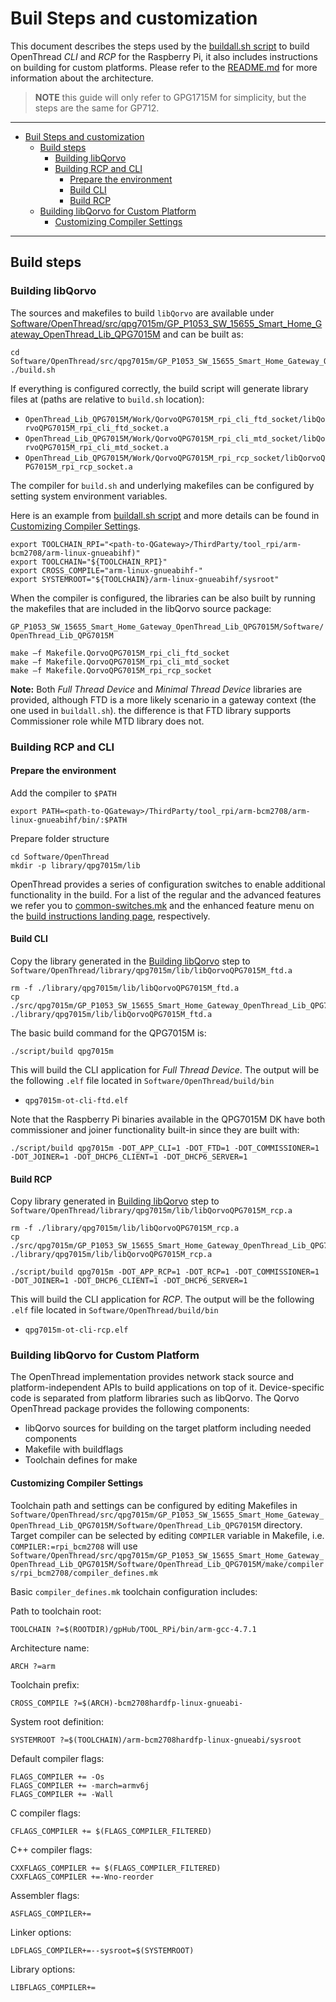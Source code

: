 # Buil Steps and customization

This document describes the steps used by the [buildall.sh script](Software/OpenThread/buildall.sh) to build OpenThread _CLI_ and _RCP_ for the Raspberry Pi, it also includes instructions on building for custom platforms. Please refer to the [README.md](README.md) for more information about the architecture.

> **NOTE** this guide will only refer to GPG1715M for simplicity, but the steps are the same for GP712.

---

- [Buil Steps and customization](#buil-steps-and-customization)
    - [Build steps](#build-steps)
        - [Building libQorvo](#building-libqorvo)
        - [Building RCP and CLI](#building-rcp-and-cli)
            - [Prepare the environment](#prepare-the-environment)
            - [Build CLI](#build-cli)
            - [Build RCP](#build-rcp)
    - [Building libQorvo for Custom Platform](#building-libqorvo-for-custom-platform)
        - [Customizing Compiler Settings](#customizing-compiler-settings)
---

## Build steps

### Building libQorvo

The sources and makefiles to build `libQorvo` are available under [Software/OpenThread/src/qpg7015m/GP_P1053_SW_15655_Smart_Home_Gateway_OpenThread_Lib_QPG7015M](Software/OpenThread/src/qpg7015m/GP_P1053_SW_15655_Smart_Home_Gateway_OpenThread_Lib_QPG7015M) and can be built as:

```shell
cd Software/OpenThread/src/qpg7015m/GP_P1053_SW_15655_Smart_Home_Gateway_OpenThread_Lib_QPG7015M/Software
./build.sh
```

If everything is configured correctly, the build script will generate library files at (paths are relative to `build.sh` location):

- `OpenThread_Lib_QPG7015M/Work/QorvoQPG7015M_rpi_cli_ftd_socket/libQorvoQPG7015M_rpi_cli_ftd_socket.a`
- `OpenThread_Lib_QPG7015M/Work/QorvoQPG7015M_rpi_cli_mtd_socket/libQorvoQPG7015M_rpi_cli_mtd_socket.a`
- `OpenThread_Lib_QPG7015M/Work/QorvoQPG7015M_rpi_rcp_socket/libQorvoQPG7015M_rpi_rcp_socket.a`

The compiler for `build.sh` and underlying makefiles can be configured by setting system environment variables.

Here is an example from [buildall.sh script](Software/OpenThread/buildall.sh) and more details can be found in [Customizing Compiler Settings](#customizing-compiler-settings).

```shell
export TOOLCHAIN_RPI="<path-to-QGateway>/ThirdParty/tool_rpi/arm-bcm2708/arm-linux-gnueabihf)"
export TOOLCHAIN="${TOOLCHAIN_RPI}"
export CROSS_COMPILE="arm-linux-gnueabihf-"
export SYSTEMROOT="${TOOLCHAIN}/arm-linux-gnueabihf/sysroot"
```

When the compiler is configured, the libraries can be also built by running the makefiles that are included in the libQorvo source package:

`GP_P1053_SW_15655_Smart_Home_Gateway_OpenThread_Lib_QPG7015M/Software/OpenThread_Lib_QPG7015M`

```shell
make –f Makefile.QorvoQPG7015M_rpi_cli_ftd_socket
make –f Makefile.QorvoQPG7015M_rpi_cli_mtd_socket
make –f Makefile.QorvoQPG7015M_rpi_rcp_socket
```

**Note:** Both _Full Thread Device_ and _Minimal Thread Device_ libraries are provided, although FTD is a more likely scenario in a gateway context (the one used in `buildall.sh`). the difference is that FTD library supports Commissioner role while MTD library does not.

### Building RCP and CLI

#### Prepare the environment

Add the compiler to `$PATH`

```shell
export PATH=<path-to-QGateway>/ThirdParty/tool_rpi/arm-bcm2708/arm-linux-gnueabihf/bin/:$PATH
```

Prepare folder structure

```shell
cd Software/OpenThread
mkdir -p library/qpg7015m/lib
```

OpenThread provides a series of configuration switches to enable additional functionality in the build. For a list of the regular and the advanced features we refer you to [common-switches.mk](https://github.com/openthread/openthread/tree/master/examples/common-switches.mk) and the enhanced feature menu on the [build instructions landing page](https://openthread.io/guides/build), respectively.

#### Build CLI

Copy the library generated in the [Building libQorvo](#building-libqorvo) step to `Software/OpenThread/library/qpg7015m/lib/libQorvoQPG7015M_ftd.a`

```shell
rm -f ./library/qpg7015m/lib/libQorvoQPG7015M_ftd.a
cp ./src/qpg7015m/GP_P1053_SW_15655_Smart_Home_Gateway_OpenThread_Lib_QPG7015M/Software/OpenThread_Lib_QPG7015M/Work/QorvoQPG7015M_rpi_cli_ftd_socket/libQorvoQPG7015M_rpi_cli_ftd_socket.a ./library/qpg7015m/lib/libQorvoQPG7015M_ftd.a
```

The basic build command for the QPG7015M is:

```shell
./script/build qpg7015m
```
This will build the CLI application for *Full Thread Device*. The output will be the following `.elf` file located in `Software/OpenThread/build/bin`

- `qpg7015m-ot-cli-ftd.elf`

Note that the Raspberry Pi binaries available in the QPG7015M DK have both commissioner and joiner functionality built-in since they are built with:

```shell
./script/build qpg7015m -DOT_APP_CLI=1 -DOT_FTD=1 -DOT_COMMISSIONER=1 -DOT_JOINER=1 -DOT_DHCP6_CLIENT=1 -DOT_DHCP6_SERVER=1
```

#### Build RCP

Copy library generated in [Building libQorvo](#building-libqorvo) step to `Software/OpenThread/library/qpg7015m/lib/libQorvoQPG7015M_rcp.a`

```shell
rm -f ./library/qpg7015m/lib/libQorvoQPG7015M_rcp.a
cp ./src/qpg7015m/GP_P1053_SW_15655_Smart_Home_Gateway_OpenThread_Lib_QPG7015M/Software/OpenThread_Lib_QPG7015M/Work/QorvoQPG7015M_rpi_cli_ftd_socket/libQorvoQPG7015M_rpi_cli_rcp_socket.a ./library/qpg7015m/lib/libQorvoQPG7015M_rcp.a
```

```shell
./script/build qpg7015m -DOT_APP_RCP=1 -DOT_RCP=1 -DOT_COMMISSIONER=1 -DOT_JOINER=1 -DOT_DHCP6_CLIENT=1 -DOT_DHCP6_SERVER=1
```

This will build the CLI application for *RCP*. The output will be the following `.elf` file located in `Software/OpenThread/build/bin`

- `qpg7015m-ot-cli-rcp.elf`


### Building libQorvo for Custom Platform

The OpenThread implementation provides network stack source and platform-independent APIs to build applications on top of it. Device-specific code is separated from platform libraries such as libQorvo. The Qorvo OpenThread package provides the following components:

- libQorvo sources for building on the target platform including needed components
- Makefile with buildflags
- Toolchain defines for make

#### Customizing Compiler Settings

Toolchain path and settings can be configured by editing Makefiles in `Software/OpenThread/src/qpg7015m/GP_P1053_SW_15655_Smart_Home_Gateway_OpenThread_Lib_QPG7015M/Software/OpenThread_Lib_QPG7015M` directory. Target compiler can be selected by editing `COMPILER` variable in Makefile, i.e. `COMPILER:=rpi_bcm2708` will use `Software/OpenThread/src/qpg7015m/GP_P1053_SW_15655_Smart_Home_Gateway_OpenThread_Lib_QPG7015M/Software/OpenThread_Lib_QPG7015M/make/compilers/rpi_bcm2708/compiler_defines.mk`

Basic `compiler_defines.mk` toolchain
configuration includes:

Path to toolchain root:

```shell
TOOLCHAIN ?=$(ROOTDIR)/gpHub/TOOL_RPi/bin/arm-gcc-4.7.1
```

Architecture name:

```shell
ARCH ?=arm
```

Toolchain prefix:

```shell
CROSS_COMPILE ?=$(ARCH)-bcm2708hardfp-linux-gnueabi-
```

System root definition:

```shell
SYSTEMROOT ?=$(TOOLCHAIN)/arm-bcm2708hardfp-linux-gnueabi/sysroot
```

Default compiler flags:

```shell
FLAGS_COMPILER += -Os
FLAGS_COMPILER += -march=armv6j
FLAGS_COMPILER += -Wall
```

C compiler flags:

```shell
CFLAGS_COMPILER += $(FLAGS_COMPILER_FILTERED)
```

C++ compiler flags:

```shell
CXXFLAGS_COMPILER += $(FLAGS_COMPILER_FILTERED)
CXXFLAGS_COMPILER +=-Wno-reorder
```

Assembler flags:

```shell
ASFLAGS_COMPILER+=
```

Linker options:

```shell
LDFLAGS_COMPILER+=--sysroot=$(SYSTEMROOT)
```

Library options:

```shell
LIBFLAGS_COMPILER+=
```